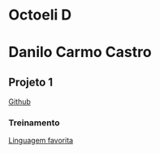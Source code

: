 # Octoeli D

# Danilo Carmo Castro

## Projeto 1
[Github](https://github.com/Dan04-lang/https-github.com-elidianaandrade-dio-lab-open-source.git)

### Treinamento
[Linguagem favorita](https://www.python.org)
